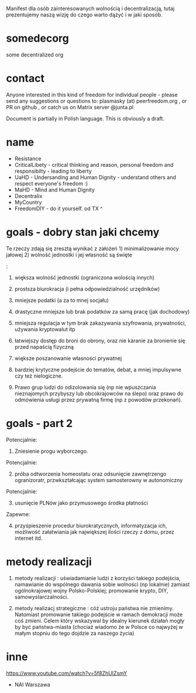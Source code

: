 
Manifest dla osób zainteresowanych wolnością i decentralizacją, tutaj prezentujemy naszą wizję do czego warto dążyć i w jaki sposób. 


# somedecorg

some decentralized org

# contact

Anyone interested in this kind of freedom for individual people - please send any suggestions or questions to: plasmasky (at) peerfreedom.org , or PR on github , or catch us on Matrix server @junta.pl

Document is partially in Polish language. This is obviously a draft.

# name

* Resistance
* CriticalLibety - critical thinking and reason, personal freedom and responsibilty - leading to liberty
* UaHD - Undersanding and Human Dignity - understand others and respect everyone's freedom :)
* MaHD - Mind and Human Dignity
* Decentralix
* MyCountry
* FreedomDIY - do it yourself. od TX ^

# goals - dobry stan jaki chcemy

Te rzeczy zdają się zresztą wynikać z założeń 1) minimalizowanie mocy jałowej  2) wolność jednostki i jej własność są święte

:

1) większa wolność jednostki (ograniczona wolością innych)

2) prostsza biurokracja (i pełna odpowiedzialność urzędników) 

3) mniejsze podatki (a za to mnej socjału) 

4) drastyczne mniejsze lub brak podatków za samą pracę (jak dochodowy)

5) mniejsza regulacja w tym brak zakazywania szyfrowania, prywatności, używania kryptowalut itp 

6) łatwiejszy dostęp do broni do obrony, oraz nie karanie za bronienie się przed napaścią fizyczną 

7) większe poszanowanie własności prywatnej     

8) bardziej krytyczne podejście do tematów, debat, a mniej impulsywne czy też nielogiczne.  

9) Prawo grup ludzi do odizolowania się (np nie wpuszczania nieznajomych przybyszy lub obcokrajowców na ślepo) oraz prawo do odmówienia usługi przez prywatną firmę (np z powodów przekonań). 


# goals - part 2
 
Potencjalnie:

1) Zniesienie progu wyborczego.

Potencjalnie:

2) próba odtworzenia homeostatu oraz odsunięcie zawnętrzengo ogranizoratr, przwkształcając system samosterowny w autonomiczny

Potencjalnie:

3) usunięcie PLNów jako przymusowego środka płatności

Zapewne:

4) przyśpieszenie procedur biurokratycznych, informatyzacja ich, możliwość załatwiania jak największej ilości rzeczy z domu, przez internet itd.

# metody realizacji

1) metody realizacji : uświadamianie ludzi z korzyści takiego podejścia, namawianie do wspólnego dawania sobie wolności (np lokalnie) zamiast ogólnokrajowej wojny Polsko-Polskiej; promowanie krypto, DIY, samowystarczalności.

2) metody realizacj strategiczne : cóż ustroju państwa nie zmienimy. Natomiast promowanie takiego podejście w ramach demokracji może coś zmieni. Celem który wskazywal by idealny kierunek działań mogły by być państwa-miasta (chociaż wiadomo że w Polsce co najwyżej w małym stopniu do tego dojdzie za naszego życia)

# inne

https://www.youtube.com/watch?v=5f8ZhUIZsmY
- NAI Warszawa

